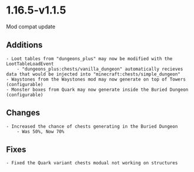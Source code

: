# 1.16.5-v1.1.5

Mod compat update

## Additions
	- Loot tables from "dungeons_plus" may now be modified with the LootTableLoadEvent
		- "dungeons_plus:chests/vanilla_dungeon" automatically recieves data that would be injected into "minecraft:chests/simple_dungeon"
	- Waystones from the Waystones mod may now generate on top of Towers (configurable)
	- Monster boxes from Quark may now generate inside the Buried Dungeon (configurable)

## Changes
	- Increased the chance of chests generating in the Buried Dungeon
		- Was 50%, Now 70%

## Fixes
	- Fixed the Quark variant chests modual not working on structures